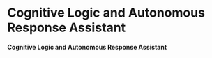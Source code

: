 # Cognitive Logic and Autonomous Response Assistant
**Cognitive Logic and Autonomous Response Assistant**
